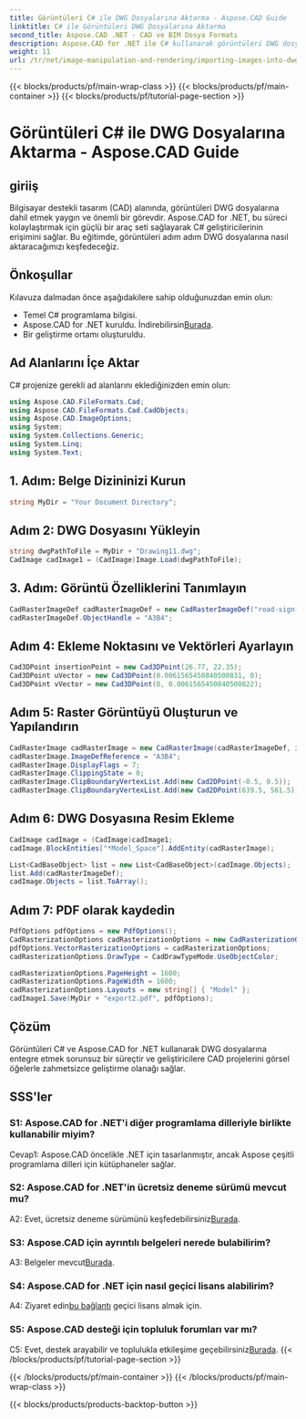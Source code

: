 ```yaml
---
title: Görüntüleri C# ile DWG Dosyalarına Aktarma - Aspose.CAD Guide
linktitle: C# ile Görüntüleri DWG Dosyalarına Aktarma
second_title: Aspose.CAD .NET - CAD ve BIM Dosya Formatı
description: Aspose.CAD for .NET ile C# kullanarak görüntüleri DWG dosyalarına aktarmayı öğrenin. Sorunsuz entegrasyon için adım adım kılavuzumuzu izleyin.
weight: 11
url: /tr/net/image-manipulation-and-rendering/importing-images-into-dwg/
---
```


{{< blocks/products/pf/main-wrap-class >}}
{{< blocks/products/pf/main-container >}}
{{< blocks/products/pf/tutorial-page-section >}}

# Görüntüleri C# ile DWG Dosyalarına Aktarma - Aspose.CAD Guide

## giriiş

Bilgisayar destekli tasarım (CAD) alanında, görüntüleri DWG dosyalarına dahil etmek yaygın ve önemli bir görevdir. Aspose.CAD for .NET, bu süreci kolaylaştırmak için güçlü bir araç seti sağlayarak C# geliştiricilerinin erişimini sağlar. Bu eğitimde, görüntüleri adım adım DWG dosyalarına nasıl aktaracağımızı keşfedeceğiz.

## Önkoşullar

Kılavuza dalmadan önce aşağıdakilere sahip olduğunuzdan emin olun:

- Temel C# programlama bilgisi.
-  Aspose.CAD for .NET kuruldu. İndirebilirsin[Burada](https://releases.aspose.com/cad/net/).
- Bir geliştirme ortamı oluşturuldu.

## Ad Alanlarını İçe Aktar

C# projenize gerekli ad alanlarını eklediğinizden emin olun:

```csharp
using Aspose.CAD.FileFormats.Cad;
using Aspose.CAD.FileFormats.Cad.CadObjects;
using Aspose.CAD.ImageOptions;
using System;
using System.Collections.Generic;
using System.Linq;
using System.Text;
```

## 1. Adım: Belge Dizininizi Kurun

```csharp
string MyDir = "Your Document Directory";
```

## Adım 2: DWG Dosyasını Yükleyin

```csharp
string dwgPathToFile = MyDir + "Drawing11.dwg";
CadImage cadImage1 = (CadImage)Image.Load(dwgPathToFile);
```

## 3. Adım: Görüntü Özelliklerini Tanımlayın

```csharp
CadRasterImageDef cadRasterImageDef = new CadRasterImageDef("road-sign-custom.png", 640, 562);
cadRasterImageDef.ObjectHandle = "A3B4";
```

## Adım 4: Ekleme Noktasını ve Vektörleri Ayarlayın

```csharp
Cad3DPoint insertionPoint = new Cad3DPoint(26.77, 22.35);
Cad3DPoint uVector = new Cad3DPoint(0.0061565450840500831, 0);
Cad3DPoint vVector = new Cad3DPoint(0, 0.0061565450840500822);
```

## Adım 5: Raster Görüntüyü Oluşturun ve Yapılandırın

```csharp
CadRasterImage cadRasterImage = new CadRasterImage(cadRasterImageDef, insertionPoint, uVector, vVector);
cadRasterImage.ImageDefReference = "A3B4";
cadRasterImage.DisplayFlags = 7;
cadRasterImage.ClippingState = 0;
cadRasterImage.ClipBoundaryVertexList.Add(new Cad2DPoint(-0.5, 0.5));
cadRasterImage.ClipBoundaryVertexList.Add(new Cad2DPoint(639.5, 561.5));
```

## Adım 6: DWG Dosyasına Resim Ekleme

```csharp
CadImage cadImage = (CadImage)cadImage1;
cadImage.BlockEntities["*Model_Space"].AddEntity(cadRasterImage);

List<CadBaseObject> list = new List<CadBaseObject>(cadImage.Objects);
list.Add(cadRasterImageDef);
cadImage.Objects = list.ToArray();
```

## Adım 7: PDF olarak kaydedin

```csharp
PdfOptions pdfOptions = new PdfOptions();
CadRasterizationOptions cadRasterizationOptions = new CadRasterizationOptions();
pdfOptions.VectorRasterizationOptions = cadRasterizationOptions;
cadRasterizationOptions.DrawType = CadDrawTypeMode.UseObjectColor;

cadRasterizationOptions.PageHeight = 1600;
cadRasterizationOptions.PageWidth = 1600;
cadRasterizationOptions.Layouts = new string[] { "Model" };
cadImage1.Save(MyDir + "export2.pdf", pdfOptions);
```

## Çözüm

Görüntüleri C# ve Aspose.CAD for .NET kullanarak DWG dosyalarına entegre etmek sorunsuz bir süreçtir ve geliştiricilere CAD projelerini görsel öğelerle zahmetsizce geliştirme olanağı sağlar.

## SSS'ler

### S1: Aspose.CAD for .NET'i diğer programlama dilleriyle birlikte kullanabilir miyim?

Cevap1: Aspose.CAD öncelikle .NET için tasarlanmıştır, ancak Aspose çeşitli programlama dilleri için kütüphaneler sağlar.

### S2: Aspose.CAD for .NET'in ücretsiz deneme sürümü mevcut mu?

 A2: Evet, ücretsiz deneme sürümünü keşfedebilirsiniz[Burada](https://releases.aspose.com/).

### S3: Aspose.CAD için ayrıntılı belgeleri nerede bulabilirim?

 A3: Belgeler mevcut[Burada](https://reference.aspose.com/cad/net/).

### S4: Aspose.CAD for .NET için nasıl geçici lisans alabilirim?

 A4: Ziyaret edin[bu bağlantı](https://purchase.aspose.com/temporary-license/) geçici lisans almak için.

### S5: Aspose.CAD desteği için topluluk forumları var mı?

 C5: Evet, destek arayabilir ve toplulukla etkileşime geçebilirsiniz[Burada](https://forum.aspose.com/c/cad/19).
{{< /blocks/products/pf/tutorial-page-section >}}

{{< /blocks/products/pf/main-container >}}
{{< /blocks/products/pf/main-wrap-class >}}

{{< blocks/products/products-backtop-button >}}
